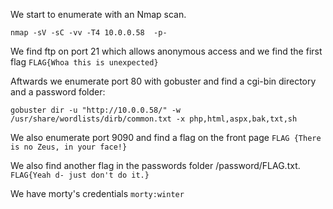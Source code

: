 We start to enumerate with an Nmap scan.
```
nmap -sV -sC -vv -T4 10.0.0.58  -p-
```

We find ftp on port 21 which allows anonymous access and we find the first flag ``` FLAG{Whoa this is unexpected}  ```

Aftwards we enumerate port 80 with gobuster and find a cgi-bin directory and a password folder:
```
gobuster dir -u "http://10.0.0.58/" -w /usr/share/wordlists/dirb/common.txt -x php,html,aspx,bak,txt,sh
```
We also enumerate port 9090 and find a flag on the front page ```FLAG {There is no Zeus, in your face!}```

We also find another flag in the passwords folder /password/FLAG.txt. ```FLAG{Yeah d- just don't do it.}```

We have morty's credentials ```morty:winter```


